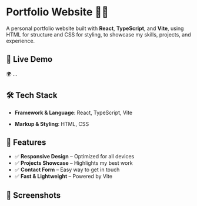 # Portfolio Website 🎨🚀

A personal portfolio website built with **React**, **TypeScript**, and **Vite**, using HTML for structure and CSS for styling, to showcase my skills, projects, and experience.

## 🔗 Live Demo

🌍 ...

## 🛠️ Tech Stack

- **Framework & Language**: React, TypeScript, Vite

- **Markup & Styling**: HTML, CSS

## 📌 Features

- ✅ **Responsive Design** – Optimized for all devices
- ✅ **Projects Showcase** – Highlights my best work
- ✅ **Contact Form** – Easy way to get in touch
- ✅ **Fast & Lightweight** – Powered by Vite

## 📸 Screenshots

